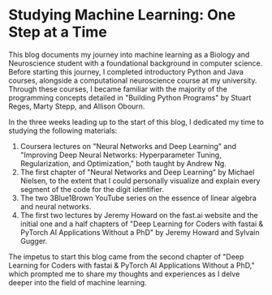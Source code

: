 # Studying Machine Learning: One Step at a Time

This blog documents my journey into machine learning as a Biology and Neuroscience student with a foundational background in computer science. Before starting this journey, I completed introductory Python and Java courses, alongside a computational neuroscience course at my university. Through these courses, I became familiar with the majority of the programming concepts detailed in "Building Python Programs" by Stuart Reges, Marty Stepp, and Allison Obourn. 

In the three weeks leading up to the start of this blog, I dedicated my time to studying the following materials: 
  1. Coursera lectures on "Neural Networks and Deep Learning" and "Improving Deep Neural Networks: Hyperparameter Tuning, Regularization, and Optimization," both taught by Andrew Ng.
  2. The first chapter of "Neural Networks and Deep Learning" by Michael Nielsen, to the extent that I could personally visualize and explain every segment of the code for the digit identifier.
  3. The two 3Blue1Brown YouTube series on the essence of linear algebra and neural networks.
  4. The first two lectures by Jeremy Howard on the fast.ai website and the initial one and a half chapters of "Deep Learning for Coders with fastai & PyTorch AI Applications Without a PhD" by Jeremy Howard and Sylvain Gugger.

The impetus to start this blog came from the second chapter of "Deep Learning for Coders with fastai & PyTorch AI Applications Without a PhD," which prompted me to share my thoughts and experiences as I delve deeper into the field of machine learning.
